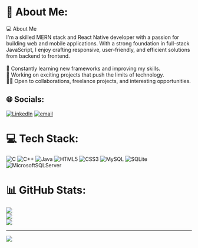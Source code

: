 # 💫 About Me:
💻 About Me<br>I'm a skilled MERN stack and React Native developer with a passion for building web and mobile applications. With a strong foundation in full-stack JavaScript, I enjoy crafting responsive, user-friendly, and efficient solutions from backend to frontend.<br><br>🌱 Constantly learning new frameworks and improving my skills.<br>🚀 Working on exciting projects that push the limits of technology.<br>👨‍💻 Open to collaborations, freelance projects, and interesting opportunities.


## 🌐 Socials:
[![LinkedIn](https://img.shields.io/badge/LinkedIn-%230077B5.svg?logo=linkedin&logoColor=white)](https://linkedin.com/in/arnavi-patil-8a1778257) [![email](https://img.shields.io/badge/Email-D14836?logo=gmail&logoColor=white)](mailto:arnavipatil1604@gmail.com) 

# 💻 Tech Stack:
![C](https://img.shields.io/badge/c-%2300599C.svg?style=for-the-badge&logo=c&logoColor=white) ![C++](https://img.shields.io/badge/c++-%2300599C.svg?style=for-the-badge&logo=c%2B%2B&logoColor=white) ![Java](https://img.shields.io/badge/java-%23ED8B00.svg?style=for-the-badge&logo=openjdk&logoColor=white) ![HTML5](https://img.shields.io/badge/html5-%23E34F26.svg?style=for-the-badge&logo=html5&logoColor=white) ![CSS3](https://img.shields.io/badge/css3-%231572B6.svg?style=for-the-badge&logo=css3&logoColor=white) ![MySQL](https://img.shields.io/badge/mysql-4479A1.svg?style=for-the-badge&logo=mysql&logoColor=white) ![SQLite](https://img.shields.io/badge/sqlite-%2307405e.svg?style=for-the-badge&logo=sqlite&logoColor=white) ![MicrosoftSQLServer](https://img.shields.io/badge/Microsoft%20SQL%20Server-CC2927?style=for-the-badge&logo=microsoft%20sql%20server&logoColor=white)
# 📊 GitHub Stats:
![](https://github-readme-stats.vercel.app/api?username=Arnavi1604&theme=dark&hide_border=false&include_all_commits=false&count_private=false)<br/>
![](https://github-readme-streak-stats.herokuapp.com/?user=Arnavi1604&theme=dark&hide_border=false)<br/>
![](https://github-readme-stats.vercel.app/api/top-langs/?username=Arnavi1604&theme=dark&hide_border=false&include_all_commits=false&count_private=false&layout=compact)

---
[![](https://visitcount.itsvg.in/api?id=Arnavi1604&icon=0&color=0)](https://visitcount.itsvg.in)

<!-- Proudly created with GPRM ( https://gprm.itsvg.in ) -->
